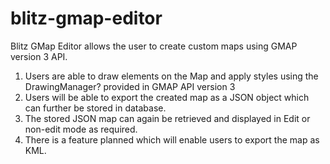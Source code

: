 blitz-gmap-editor
=================

Blitz GMap Editor allows the user to create custom maps using GMAP version 3 API.
 1. Users are able to draw elements on the Map and apply styles using the DrawingManager? provided in GMAP API version 3
 2. Users will be able to export the created map as a JSON object which can further be stored in database.
 3. The stored JSON map can again be retrieved and displayed in Edit or non-edit mode as required.
 4. There is a feature planned which will enable users to export the map as KML. 
